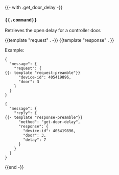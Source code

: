 {{- with .get_door_delay -}}
### `{{.command}}`

Retrieves the open delay for a controller door.

{{template "request"  . -}}
{{template "response" . }}

Example:
```
{
  "message": {
    "request": {
{{- template "request-preamble"}}
      "device-id": 405419896,
      "door": 3
    }
  }
}

{
  "message": {
    "reply": {
{{- template "response-preamble"}}
      "method": "get-door-delay",
      "response": {
        "device-id": 405419896,
        "door": 3,
        "delay": 7
      }
    }
  }
}
```
{{end -}}


